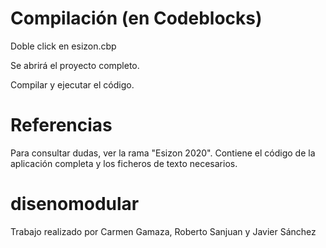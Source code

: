 # Compilación (en Codeblocks)

Doble click en esizon.cbp

Se abrirá el proyecto completo. 

Compilar y ejecutar el código.

# Referencias
Para consultar dudas, ver la rama "Esizon 2020". Contiene el código de la aplicación completa y los ficheros de texto necesarios.

# disenomodular

Trabajo realizado por Carmen Gamaza, Roberto Sanjuan y Javier Sánchez